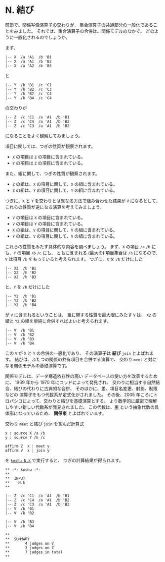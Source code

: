 # N. 結び


前節で、関係写像演算子の交わりが、
集合演算子の共通部分の一般化であることをみました。
それでは、集合演算子の合併は、関係モデルのなかで、
どのように一般化されるのでしょうか。

まず、

``` text
|-- X  /a 'A1  /b 'B1
|-- X  /a 'A1  /b 'B2
|-- X  /a 'A2  /b 'B3
```

と

``` text
|-- Y  /b 'B1  /c 'C1
|-- Y  /b 'B2  /c 'C3
|-- Y  /b 'B2  /c 'C4
|-- Y  /b 'B4  /c 'C4
```

の交わりが

``` text
|-- Z  /c 'C1  /a 'A1  /b 'B1
|-- Z  /c 'C4  /a 'A1  /b 'B2
|-- Z  /c 'C3  /a 'A1  /b 'B2
```

になることをよく観察してみましょう。

項目に関しては、つぎの性質が観察されます。

 - `X` の項目は `Z` の項目に含まれている。
 - `Y` の項目は `Z` の項目に含まれている。

また、組に関して、つぎの性質が観察されます。

 - `Z` の組は、`X` の項目に関して、`X` の組に含まれている。
 - `Z` の組は、`Y` の項目に関して、`Y` の組に含まれている。

つぎに、`X` と `Y` を交わりとは異なる方法で組み合わせた結果が
`V` になるとして、これらの性質が逆になる演算を考えてみましょう。

 - `V` の項目は `X` の項目に含まれている。
 - `V` の項目は `Y` の項目に含まれている。
 - `X` の組は、`V` の項目に関して、`V` の組に含まれている。
 - `Y` の組は、`V` の項目に関して、`V` の組に含まれている。

これらの性質をみたす具体的な内容を調べましょう。
まず、`X` の項目 `/a` `/b` にも、`Y` の項目 `/b` `/c` にも、
ともに含まれる (最大の) 項目集合は `/b` になるので、
`V` は項目 `/b` をもっていると考えられます。
つぎに、`X` を `/b` だけにした

``` text
|-- X2  /b 'B1
|-- X2  /b 'B2
|-- X2  /b 'B3
```

と、`Y` を `/b` だけにした

``` text
|-- Y2  /b 'B1
|-- Y2  /b 'B2
|-- Y2  /b 'B4
```

が `V` に含まれるということは、
組に関する性質を最大限にみたす `V` は、
`X2` の組と `Y2` の組を単純に合併すればよいと考えられます。

``` text
|-- V  /b 'B1
|-- V  /b 'B2
|-- V  /b 'B3
|-- V  /b 'B4
```

この `V` が `X` と `Y` の合併の一般化であり、
その演算子は **結び** `join` とよばれます。
結びは、ふたつの関係の共有項目を合併する演算で、
交わり `meet` と対になる関係モデルの基礎演算です。

関係モデルは、データ構造依存性の高い
データベースの使い方を改善するために、
1969 年から 1970 年にコッドによって発見され、
交わりに相当する自然結合、結びの代わりに古典的な合併、
そのほかに、差、項目名変更、射影、制限などの
演算子をもつ代数系が定式化がされました。
その後、2005 年ころにトロパシコによって、交わりと結びを基礎演算とする、
より数学的に厳密で理解しやすい新しい代数系が発見されました。
この代数は、[束][lattice] という抽象代数の具体形になっているため、
**関係束** とよばれています。

交わり `meet` と結び `join` を含んだ計算式

``` text
x : source X /a /b
y : source Y /b /c

affirm Z  x | meet y
affirm V  x | join y
```

を [`koshu N.k`][N.k] で実行すると、
つぎの計算結果が得られます。

``` text
** -*- koshu -*-
**  
**  INPUT
**    N.k
**    

|-- Z  /c 'C1  /a 'A1  /b 'B1
|-- Z  /c 'C4  /a 'A1  /b 'B2
|-- Z  /c 'C3  /a 'A1  /b 'B2
|-- V  /b 'B1
|-- V  /b 'B2

|-- V  /b 'B3
|-- V  /b 'B4

**  
**  SUMMARY
**       4 judges on V
**       3 judges on Z
**       7 judges in total
**
```


[N.k]:     https://github.com/seinokatsuhiro/abc-book-of-koshucode/blob/master/draft/N/N.k
[lattice]: http://ja.wikipedia.org/wiki/束論

